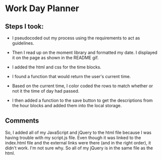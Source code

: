 # Work Day Planner

## Steps I took:

* I pseudocoded out my process using the requirements to act as guidelines.

* Then I read up on the moment library and formatted my date.  I displayed it on the page as shown in the README gif.

* I added the html and css for the time blocks.

* I found a function that would return the user's current time.

* Based on the current time, I color coded the rows to match whether or not it the time of day had passed.

* I then added a function to the save button to get the descriptions from the hour blocks and added them into the local storage.

## Comments

So, I added all of my JavaScript and jQuery to the html file because I was having trouble with my script.js file.  Even though it was linked to the index.html file and the external links were there (and in the right order), it didn't work.  I'm not sure why.  So all of my jQuery is in the same file as the html.